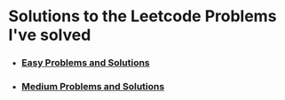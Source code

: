 # Solutions to the Leetcode Problems I've solved

- ### [Easy Problems and Solutions](https://github.com/ajaypokharel/leetcode_soln/tree/master/easy)
- ### [Medium Problems and Solutions](https://github.com/ajaypokharel/leetcode_soln/tree/master/medium)
